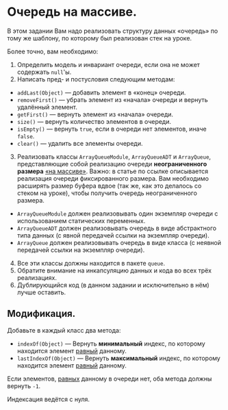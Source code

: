 # Очередь на массиве.

В этом задании Вам надо реализовать структуру данных «очередь» по тому же шаблону, по которому был реализован стек на уроке.

Более точно, вам необходимо:
1. Определить модель и инвариант очереди, если она не может содержать `null`'ы.
2. Написать пред- и постусловия следующим методам:
  - `addLast(Object)` — добавить элемент в «конец» очереди.
  - `removeFirst()` — убрать элемент из «начала» очереди и вернуть удалённый элемент.
  - `getFirst()` — вернуть элемент из «начала» очереди.
  - `size()` — вернуть количество элементов в очереди.
  - `isEmpty()` — вернуть `true`, если в очереди нет элементов, иначе `false`.
  - `clear()` — удалить все элементы очереди.
3. Реализовать классы `ArrayQueueModule`, `ArrayQueueADT` и `ArrayQueue`, представляющие собой реализацию очереди **неограниченного размера** [«на массиве»](https://en.wikipedia.org/wiki/Circular_buffer).
   Важно: в статье по ссылке описывается реализация очереди фиксированного размера.
   Вам необходимо расширять размер буфера вдвое (так же, как это делалось со стеком на уроке), чтобы получить очередь неограниченного размера.
  - `ArrayQueueModule` должен реализовывать один экземпляр очереди с использованием статических переменных.
  - `ArrayQueueADT` должен реализовывать очередь в виде абстрактного типа данных (с явной передачей ссылки на экземпляр очереди).
  - `ArrayQueue` должен реализовывать очередь в виде класса (с неявной передачей ссылки на экземпляр очереди).
4. Все эти классы должны находится в пакете `queue`.
5. Обратите внимание на инкапсуляцию данных и кода во всех трёх реализациях.
6. Дублирующийся код (в данном задании и исключительно в нём) лучше оставить.

## Модификация.

Добавьте в каждый класс два метода:
- `indexOf(Object)` — Вернуть **минимальный** индекс, по которому находится элемент [равный](https://docs.oracle.com/en/java/javase/17/docs/api/java.base/java/lang/Object.html#equals(java.lang.Object)) данному. 
- `lastIndexOf(Object)` — Вернуть **максимальный** индекс, по которому находится элемент [равный](https://docs.oracle.com/en/java/javase/17/docs/api/java.base/java/lang/Object.html#equals(java.lang.Object)) данному.

Если элементов, [равных](https://docs.oracle.com/en/java/javase/17/docs/api/java.base/java/lang/Object.html#equals(java.lang.Object)) данному в очереди нет, оба метода должны вернуть `-1`.

Индексация ведётся с нуля.
